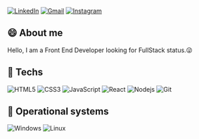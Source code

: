 [linkedin-shield]: https://img.shields.io/badge/-LinkedIn-c14438?style=flat-square&logo=linkedin&colorB=2867B2
[linkedin-url]: https://www.linkedin.com/in/thiago-furtado-silva/

[gmail-shield]: https://img.shields.io/badge/-Gmail-c14438?style=flat-square&logo=Gmail&colorB=FD1D1D&logoColor=white
[gmail-url]: mailto:thiagof89.tf@gmail.com

[instagram-shield]: https://img.shields.io/badge/-Instagram-c14438?style=flat-square&logo=Instagram&colorB=833AB4&logoColor=white
[instagram-url]: https://www.instagram.com/thiag0_dev/

[![LinkedIn][linkedin-shield]][linkedin-url]
[![Gmail][gmail-shield]][gmail-url]
[![Instagram][instagram-shield]][instagram-url]

## :smile: About me
Hello, I am a Front End Developer looking for FullStack status.:stuck_out_tongue_winking_eye:

## :balloon: Techs
![HTML5](https://img.shields.io/badge/-HTML5-E34F26?style=flat-square&logo=html5&logoColor=white)
![CSS3](https://img.shields.io/badge/-CSS3-549FDE?style=flat-square&logo=css3&logoColor=white)
![JavaScript](https://img.shields.io/badge/-JavaScript-F7B93E?style=flat-square&logo=javascript&logoColor=fff)
![React](https://img.shields.io/badge/-React.js-45b8d8?style=flat-square&logo=react&logoColor=white)
![Nodejs](https://img.shields.io/badge/-Node.js-43853d?style=flat-square&logo=Node.js&logoColor=white)
![Git](https://img.shields.io/badge/-Git-F05032?style=flat-square&logo=git&logoColor=white)

## :cherries: Operational systems
![Windows](https://img.shields.io/badge/-Windows-00ADEF?style=flat-square&logo=windows&logoColor=white)
![Linux](https://img.shields.io/badge/-Linux-16C60C?style=flat-square&logo=linux&logoColor=white)